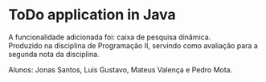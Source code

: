 # ToDo application in Java

A funcionalidade adicionada foi: caixa de pesquisa dinâmica. <br/>
Produzido na disciplina de Programação II, servindo como avaliação para a segunda nota da disciplina. 

Alunos: Jonas Santos, Luis Gustavo, Mateus Valença e Pedro Mota.
